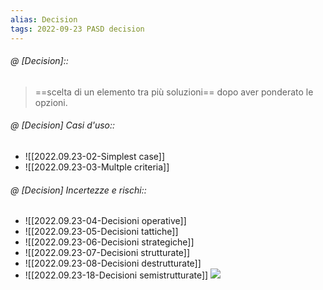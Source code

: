 ```yaml
---
alias: Decision
tags: 2022-09-23 PASD decision
---
```


###### @ [Decision]::
>  ==scelta di un elemento tra più soluzioni== dopo aver ponderato le opzioni.


###### @ [Decision] Casi d'uso::
- ![[2022.09.23-02-Simplest case]]
- ![[2022.09.23-03-Multple criteria]]


###### @ [Decision] Incertezze e rischi::
- ![[2022.09.23-04-Decisioni operative]]
- ![[2022.09.23-05-Decisioni tattiche]]
- ![[2022.09.23-06-Decisioni strategiche]]
- ![[2022.09.23-07-Decisioni strutturate]]
- ![[2022.09.23-08-Decisioni destrutturate]]
- ![[2022.09.23-18-Decisioni semistrutturate]]
![](Uni/PASD/img/dectax.jpeg)